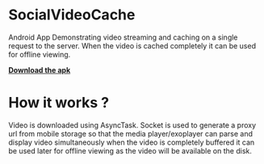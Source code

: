 # SocialVideoCache

Android App Demonstrating video streaming and caching on a single request to the server. When the video is cached completely
it can be used for offline viewing.


**[Download the apk](https://github.com/gulzar1996/SocialVideoCache/blob/master/app-debug.apk?raw=true)** 

 How it works ?
================  
 Video is downloaded using AsyncTask. Socket is used to generate a proxy url from mobile storage so that the media player/exoplayer can parse and display video simultaneously
 when the video is completely buffered it can be used later for offline viewing as the video will be available on the disk.
 
